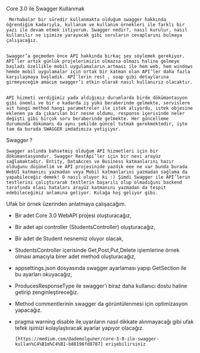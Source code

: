 Core 3.0 ile Swagger Kullanmak 

     Merhabalar bir süredir kullanmakta olduğum swagger hakkında öğrendiğim kadarıyla, kullanım ve kullanım örnekleri ile farklı bir yazı ile devam etmek istiyorum. Swagger nedir?, nasıl kurulur, nasıl kullanılır ne işimize yarayacak gibi soruların cevaplarını bulmaya çalışacağız.


    Swagger’a geçmeden önce API hakkında birkaç şey söylemek gerekiyor. API’ler artık günlük projelerimizin olmazsa olmazı haline gelmeye başladı özellikle mobil uygulamaların artması ile hem web, hem windows hemde mobil uygulamalar için ortak bir katman olan API’ler daha fazla karşılaşmaya başladık. API’lerin rest , soap gibi detaylarına girmeyeceğim amacım swagger’i etkin olarak nasıl kullanırız olacaktır.


    API hizmeti verdiğimiz yada aldığımız durumlarda birde dökümantasyon gibi önemli ve bir o kadarda iş yükü beraberinde gelmekte, servislere ait hangi method hangi parametreler ile istek alıyordu, istek objesine eklenen ya da çıkarılan bir nesne oldumu, response içerisinde neler değişti gibi birçok soru beraberinde gelmekte. Her güncelleme durumunda dökümanı da aynı şekilde güncel tutmak gerekmektedir, işte tam da burada SWAGGER imdadımıza yetişiyor.

Swagger ?

    Swagger aslında bahsetmiş olduğum API hizmetleri için bir dökümantasyondur. Swagger RestApi’ler için bir nevi arayüz sağlamaktadır. Entity, DataAcces ve Business katmanlarını hazır olduğunu düşünelim ve API projesinide yazdık eee ne var bunda burada WebUI katmanını yazmadan veya Mobil katmanlarını yazmadan sağlama da yapabileceğiz demek! O nasıl oluyor ki :) Şimdi Swagger ile API’lerin testlerini çalıştırarak testlerin başarılı olup olmadığını backend tarafında olası hataları arayüz katmanını yazmadan da tespit edebileceğimiz anlamına geliyor. Kulağa hoş geliyor gibi.
    
Ufak bir örnek üzerinden anlatmaya çalışacağım.

* Bir adet Core 3.0 WebAPI projesi oluşturacağız,
* Bir adet api controller (StudentsController) oluşturacağız,
* Bir adet de Student nesnemiz oluyor olacak,
* StudentsController içerisinde Get,Post,Put,Delete işlemlerine örnek olması amacıyla birer adet method oluşturacağız,
* appsettings.json dosyasında swagger ayarlaması yapıp GetSection ile bu ayarları okuyacağız,
* ProducesResponseType ile swagger’ı biraz daha kullanıcı dostu haline getirip zenginleştireceğiz.
* Method commentlerinin swagger da görüntülenmesi için optimizasyon yapacağız.
* pragma warning disable ile uyarıların nasıl dikkate alınmayacağı gibi ufak tefek işimizi kolaylaştıracak ayarlar yapıyor olacağız.


      [https://medium.com/@ademolguner/core-3-0-ile-swagger-kullan%C4%B1m%C4%B1-b80196fd8787] erişebilirsiniz
